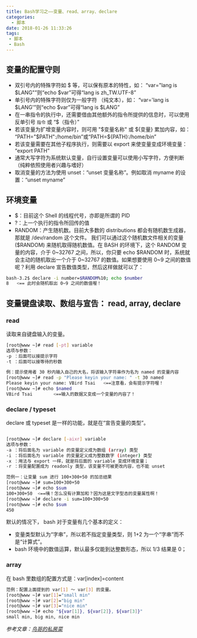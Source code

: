 ```yaml
---
title: Bash学习之——变量、read、array、declare
categories:
  - 脚本
date: 2018-01-26 11:33:26
tags:
 - 脚本
 - Bash
---
```

## 变量的配置守则

- 双引号内的特殊字符如 $ 等，可以保有原本的特性，如： “var="lang is $LANG"”则“echo $var”可得“lang is zh_TW.UTF-8”
- 单引号内的特殊字符则仅为一般字符 （纯文本），如： “var='lang is $LANG'”则“echo $var”可得“lang is $LANG”
- 在一串指令的执行中，还需要借由其他额外的指令所提供的信息时，可以使用反单引号 `指令` 或 “$（指令）”
- 若该变量为扩增变量内容时，则可用 "$变量名称" 或 ${变量} 累加内容，如： “PATH="$PATH":/home/bin”或“PATH=${PATH}:/home/bin”
- 若该变量需要在其他子程序执行，则需要以 export 来使变量变成环境变量： “export PATH”
- 通常大写字符为系统默认变量，自行设置变量可以使用小写字符，方便判断 （纯粹依照使用者兴趣与嗜好）
- 取消变量的方法为使用 unset：“unset 变量名称”。例如取消 myname 的设置：“unset myname”

## 环境变量

- $：目前这个 Shell 的线程代号，亦即是所谓的 PID
- ?：上一个执行的指令所回传的值
- RANDOM：产生随机数。目前大多数的 distributions 都会有随机数生成器，那就是 /dev/random 这个文件。 我们可以通过这个随机数文件相关的变量 ($RANDOM) 来随机取得随机数值。在 BASH 的环境下，这个 RANDOM 变量的内容，介于 0~32767 之间，所以，你只要 echo $RANDOM 时，系统就会主动的随机取出一个介于 0~32767 的数值。如果想要使用 0~9 之间的数值呢？利用 declare 宣告数值类型，然后这样做就可以了：
``` bash
bash-3.2$ declare -i number=$RANDOM%10; echo $number
8   <== 此时会随机取出 0~9 之间的数值喔！
```

## 变量键盘读取、数组与宣告： read, array, declare

### read

读取来自键盘输入的变量。
``` bash
[root@www ~]# read [-pt] variable
选项与参数：
-p ：后面可以接提示字符
-t ：后面可以接等待的秒数

例：提示使用者 30 秒内输入自己的大名，将该输入字符串作为名为 named 的变量内容
[root@www ~]# read -p "Please keyin your name: " -t 30 named
Please keyin your name: VBird Tsai   <==注意看，会有提示字符喔！
[root@www ~]# echo $named
VBird Tsai        <==输入的数据又变成一个变量的内容了！
```

### declare / typeset

declare 或 typeset 是一样的功能，就是在“宣告变量的类型”。
``` bash

[root@www ~]# declare [-aixr] variable
选项与参数：
-a ：将后面名为 variable 的变量定义成为数组 (array) 类型
-i ：将后面名为 variable 的变量定义成为整数数字 (integer) 类型
-x ：用法与 export 一样，就是将后面的 variable 变成环境变量；
-r ：将变量配置成为 readonly 类型，该变量不可被更改内容，也不能 unset

范例一：让变量 sum 进行 100+300+50 的加总结果
[root@www ~]# sum=100+300+50
[root@www ~]# echo $sum
100+300+50  <==咦！怎么没有计算加和？因为这是文字型态的变量属性啊！
[root@www ~]# declare -i sum=100+300+50
[root@www ~]# echo $sum
450
```

默认的情况下， bash 对于变量有几个基本的定义：

- 变量类型默认为“字串”，所以若不指定变量类型，则 1+2 为一个“字串”而不是“计算式”。
- bash 环境中的数值运算，默认最多仅能到达整数形态，所以 1/3 结果是 0；

### array

在 bash 里数组的配置方式是：var[index]=content
``` bash
范例：配置上面提到的 var[1] ～ var[3] 的变量。
[root@www ~]# var[1]="small min"
[root@www ~]# var[2]="big min"
[root@www ~]# var[3]="nice min"
[root@www ~]# echo "${var[1]}, ${var[2]}, ${var[3]}"
small min, big min, nice min
```

*参考文章：[鸟哥的私房菜](http://cn.linux.vbird.org/linux_basic/0320bash.php#variable)*
